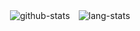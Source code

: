 
<p align="center">
  <img valign="middle" alt="github-stats" src="https://igorsantos07-github-readme-stats.vercel.app/api?username=igorsantos07&count_private=true&include_all_commits=true&show_icons=true&theme=one_dark_pro" style="padding-right: 10px"/>
  <img valign="middle" alt="lang-stats" src="https://igorsantos07-github-readme-stats.vercel.app/api/top-langs/?username=igorsantos07&layout=donut&langs_count=10&hide=perl&theme=one_dark_pro"/>
</p>
